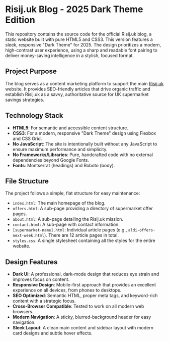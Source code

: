 # Risij.uk Blog - 2025 Dark Theme Edition

This repository contains the source code for the official Risij.uk blog, a static website built with pure HTML5 and CSS3. This version features a sleek, responsive "Dark Theme" for 2025. The design prioritizes a modern, high-contrast user experience, using a sharp and readable font pairing to deliver money-saving intelligence in a stylish, focused format.

## Project Purpose

The blog serves as a content marketing platform to support the main [Risij.uk](https://risij.uk) website. It provides SEO-friendly articles that drive organic traffic and establish Risij.uk as a savvy, authoritative source for UK supermarket savings strategies.

## Technology Stack

-   **HTML5**: For semantic and accessible content structure.
-   **CSS3**: For a modern, responsive "Dark Theme" design using Flexbox and CSS Grid.
-   **No JavaScript**: The site is intentionally built without any JavaScript to ensure maximum performance and simplicity.
-   **No Frameworks/Libraries**: Pure, handcrafted code with no external dependencies beyond Google Fonts.
-   **Fonts**: Montserrat (headings) and Roboto (body).

## File Structure

The project follows a simple, flat structure for easy maintenance:

-   `index.html`: The main homepage of the blog.
-   `offers.html`: A sub-page providing a directory of supermarket offer pages.
-   `about.html`: A sub-page detailing the Risij.uk mission.
-   `contact.html`: A sub-page with contact information.
-   `[supermarket-name].html`: Individual article pages (e.g., `aldi-offers-next-week.html`). There are 12 article pages in total.
-   `styles.css`: A single stylesheet containing all the styles for the entire website.

## Design Features

-   **Dark UI**: A professional, dark-mode design that reduces eye strain and improves focus on content.
-   **Responsive Design**: Mobile-first approach that provides an excellent experience on all devices, from phones to desktops.
-   **SEO Optimized**: Semantic HTML, proper meta tags, and keyword-rich content with a strategic focus.
-   **Cross-Browser Compatible**: Tested to work on all modern web browsers.
-   **Modern Navigation**: A sticky, blurred-background header for easy navigation.
-   **Sleek Layout**: A clean main content and sidebar layout with modern card designs and subtle hover effects.

